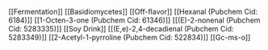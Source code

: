 [[Fermentation]]
[[Basidiomycetes]]
[[Off-flavor]]
[[Hexanal (Pubchem Cid: 6184)]]
[[1-Octen-3-one (Pubchem Cid: 61346)]]
[[(E)-2-nonenal (Pubchem Cid: 5283335)]]
[[Soy Drink]]
[[(E,e)-2,4-decadienal (Pubchem Cid: 5283349)]]
[[2-Acetyl-1-pyrroline (Pubchem Cid: 522834)]]
[[Gc-ms-o]]
